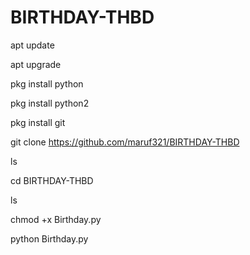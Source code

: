 # BIRTHDAY-THBD

apt update 

apt upgrade 

pkg install python

pkg install python2

pkg install git

git clone https://github.com/maruf321/BIRTHDAY-THBD

ls

cd BIRTHDAY-THBD

ls

chmod +x Birthday.py

python Birthday.py
